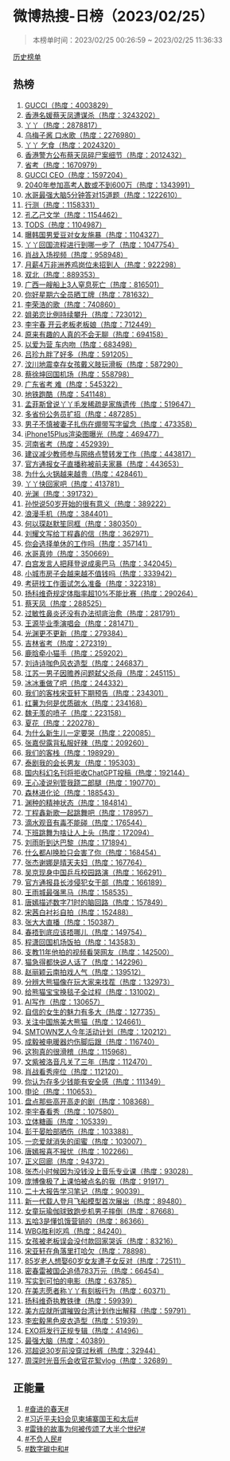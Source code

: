 <h1>
微博热搜-日榜（2023/02/25）
</h1>
<blockquote>
<p>
本榜单时间：2023/02/25 00:26:59 ~ 2023/02/25 11:36:33
</p>
</blockquote>
<p>
<a href="https://github.com/daifee/weibo-hot-search/tree/main/archives/daily">历史榜单</a>
</p>
<h2>
热榜
</h2>
<ol>

<li>
<a href="https://s.weibo.com/weibo?q=%23GUCCI%23" target="weibo">
GUCCI（热度：4003829）
</a>
</li>

<li>
<a href="https://s.weibo.com/weibo?q=%23%E9%A6%99%E6%B8%AF%E5%90%8D%E5%AA%9B%E8%94%A1%E5%A4%A9%E5%87%A4%E9%81%AD%E8%B0%8B%E6%9D%80%23" target="weibo">
香港名媛蔡天凤遭谋杀（热度：3243202）
</a>
</li>

<li>
<a href="https://s.weibo.com/weibo?q=%23%E4%B8%AB%E4%B8%AB%23" target="weibo">
丫丫（热度：2878817）
</a>
</li>

<li>
<a href="https://s.weibo.com/weibo?q=%23%E4%B9%8C%E6%A2%85%E5%AD%90%E9%85%B1%20%E5%8F%A3%E6%B0%B4%E6%AD%8C%23" target="weibo">
乌梅子酱 口水歌（热度：2276980）
</a>
</li>

<li>
<a href="https://s.weibo.com/weibo?q=%23%E4%B8%AB%E4%B8%AB%20%E4%B9%9E%E9%A3%9F%23" target="weibo">
丫丫 乞食（热度：2024320）
</a>
</li>

<li>
<a href="https://s.weibo.com/weibo?q=%23%E9%A6%99%E6%B8%AF%E8%AD%A6%E6%96%B9%E5%85%AC%E5%B8%83%E8%94%A1%E5%A4%A9%E5%87%A4%E7%A2%8E%E5%B0%B8%E6%A1%88%E7%BB%86%E8%8A%82%23" target="weibo">
香港警方公布蔡天凤碎尸案细节（热度：2012432）
</a>
</li>

<li>
<a href="https://s.weibo.com/weibo?q=%23%E7%9C%81%E8%80%83%23" target="weibo">
省考（热度：1670979）
</a>
</li>

<li>
<a href="https://s.weibo.com/weibo?q=%23GUCCI%20CEO%23" target="weibo">
GUCCI CEO（热度：1597204）
</a>
</li>

<li>
<a href="https://s.weibo.com/weibo?q=%232040%E5%B9%B4%E5%8F%82%E5%8A%A0%E9%AB%98%E8%80%83%E4%BA%BA%E6%95%B0%E6%88%96%E4%B8%8D%E5%88%B0600%E4%B8%87%23" target="weibo">
2040年参加高考人数或不到600万（热度：1343991）
</a>
</li>

<li>
<a href="https://s.weibo.com/weibo?q=%23%E6%B0%B4%E5%93%A5%E6%9C%80%E5%BC%BA%E5%A4%A7%E8%84%915%E5%88%86%E9%92%9F%E7%AD%94%E5%AF%B915%E9%81%93%E9%A2%98%23" target="weibo">
水哥最强大脑5分钟答对15道题（热度：1222610）
</a>
</li>

<li>
<a href="https://s.weibo.com/weibo?q=%23%E8%A1%8C%E6%B5%8B%23" target="weibo">
行测（热度：1158331）
</a>
</li>

<li>
<a href="https://s.weibo.com/weibo?q=%23%E5%AD%94%E4%B9%99%E5%B7%B1%E6%96%87%E5%AD%A6%23" target="weibo">
孔乙己文学（热度：1154462）
</a>
</li>

<li>
<a href="https://s.weibo.com/weibo?q=%23TODS%23" target="weibo">
TODS（热度：1104987）
</a>
</li>

<li>
<a href="https://s.weibo.com/weibo?q=%23%E6%9B%9D%E9%9F%A9%E5%9B%BD%E7%94%B7%E7%88%B1%E8%B1%86%E5%AF%B9%E5%A5%B3%E5%8F%8B%E6%96%BD%E6%9A%B4%23" target="weibo">
曝韩国男爱豆对女友施暴（热度：1104327）
</a>
</li>

<li>
<a href="https://s.weibo.com/weibo?q=%23%E4%B8%AB%E4%B8%AB%E5%9B%9E%E5%9B%BD%E6%B5%81%E7%A8%8B%E8%BF%9B%E8%A1%8C%E5%88%B0%E5%93%AA%E4%B8%80%E6%AD%A5%E4%BA%86%23" target="weibo">
丫丫回国流程进行到哪一步了（热度：1047754）
</a>
</li>

<li>
<a href="https://s.weibo.com/weibo?q=%23%E8%82%96%E6%88%98%E5%85%A5%E5%9C%BA%E8%A7%86%E9%A2%91%23" target="weibo">
肖战入场视频（热度：958948）
</a>
</li>

<li>
<a href="https://s.weibo.com/weibo?q=%23%E6%9C%88%E8%96%AA4%E4%B8%87%E9%9D%9E%E6%B4%B2%E5%85%BB%E9%B8%A1%E5%B2%97%E4%BD%8D%E6%9C%AA%E6%8B%9B%E5%88%B0%E4%BA%BA%23" target="weibo">
月薪4万非洲养鸡岗位未招到人（热度：922298）
</a>
</li>

<li>
<a href="https://s.weibo.com/weibo?q=%23%E5%8F%8C%E5%8C%97%23" target="weibo">
双北（热度：889353）
</a>
</li>

<li>
<a href="https://s.weibo.com/weibo?q=%23%E5%B9%BF%E8%A5%BF%E4%B8%80%E8%89%98%E8%88%B9%E4%B8%8A3%E4%BA%BA%E7%AA%92%E6%81%AF%E6%AD%BB%E4%BA%A1%23" target="weibo">
广西一艘船上3人窒息死亡（热度：816501）
</a>
</li>

<li>
<a href="https://s.weibo.com/weibo?q=%23%E4%BD%A0%E5%A5%BD%E6%98%9F%E6%9C%9F%E5%85%AD%E5%85%A8%E5%91%98%E6%99%92%E5%B7%A5%E7%89%8C%23" target="weibo">
你好星期六全员晒工牌（热度：781632）
</a>
</li>

<li>
<a href="https://s.weibo.com/weibo?q=%23%E6%9D%8E%E8%8D%A3%E6%B5%A9%E7%9A%84%E6%AD%8C%23" target="weibo">
李荣浩的歌（热度：740860）
</a>
</li>

<li>
<a href="https://s.weibo.com/weibo?q=%23%E5%A7%90%E5%BC%9F%E6%81%8B%E6%AF%94%E4%BE%8B%E6%8C%81%E7%BB%AD%E6%94%80%E5%8D%87%23" target="weibo">
姐弟恋比例持续攀升（热度：723012）
</a>
</li>

<li>
<a href="https://s.weibo.com/weibo?q=%23%E6%9D%8E%E5%AE%87%E6%98%A5%20%E5%BC%80%E4%BA%91%E8%80%81%E6%9D%BF%E8%80%81%E6%9D%BF%E5%A8%98%23" target="weibo">
李宇春 开云老板老板娘（热度：712449）
</a>
</li>

<li>
<a href="https://s.weibo.com/weibo?q=%23%E5%8E%9F%E6%9D%A5%E6%9C%89%E8%B6%A3%E7%9A%84%E4%BA%BA%E7%9C%9F%E7%9A%84%E4%B8%8D%E4%BC%9A%E6%97%A0%E8%81%8A%23" target="weibo">
原来有趣的人真的不会无聊（热度：694158）
</a>
</li>

<li>
<a href="https://s.weibo.com/weibo?q=%23%E4%BB%A5%E7%88%B1%E4%B8%BA%E8%90%A5%20%E8%BD%A6%E5%86%85%E5%90%BB%23" target="weibo">
以爱为营 车内吻（热度：683498）
</a>
</li>

<li>
<a href="https://s.weibo.com/weibo?q=%23%E5%90%95%E7%8F%8D%E4%B9%9D%E8%83%96%E4%BA%86%E5%A5%BD%E5%A4%9A%23" target="weibo">
吕珍九胖了好多（热度：591205）
</a>
</li>

<li>
<a href="https://s.weibo.com/weibo?q=%23%E6%B1%B6%E5%B7%9D%E5%9C%B0%E9%9C%87%E5%B9%B8%E5%AD%98%E5%A5%B3%E5%AD%A9%E6%88%B4%E4%B9%89%E8%82%A2%E7%8E%A9%E6%BB%91%E6%9D%BF%23" target="weibo">
汶川地震幸存女孩戴义肢玩滑板（热度：587290）
</a>
</li>

<li>
<a href="https://s.weibo.com/weibo?q=%23%E8%94%A1%E5%BE%90%E5%9D%A4%E5%9B%9E%E5%9B%BD%E6%9C%BA%E5%9C%BA%23" target="weibo">
蔡徐坤回国机场（热度：558798）
</a>
</li>

<li>
<a href="https://s.weibo.com/weibo?q=%23%E5%B9%BF%E4%B8%9C%E7%9C%81%E8%80%83%20%E9%9A%BE%23" target="weibo">
广东省考 难（热度：545322）
</a>
</li>

<li>
<a href="https://s.weibo.com/weibo?q=%23%E5%9C%B0%E9%93%81%E8%B7%91%E9%85%B7%23" target="weibo">
地铁跑酷（热度：541148）
</a>
</li>

<li>
<a href="https://s.weibo.com/weibo?q=%23%E5%AD%9F%E8%8F%B2%E6%96%AF%E6%9B%BE%E8%AF%B4%E4%B8%AB%E4%B8%AB%E6%AF%9B%E5%8F%91%E7%A8%80%E7%96%8F%E6%98%AF%E5%AE%B6%E6%97%8F%E9%81%97%E4%BC%A0%23" target="weibo">
孟菲斯曾说丫丫毛发稀疏是家族遗传（热度：519647）
</a>
</li>

<li>
<a href="https://s.weibo.com/weibo?q=%23%E5%A4%9A%E7%9C%81%E4%BB%BD%E5%85%AC%E5%8A%A1%E5%91%98%E6%89%A9%E6%8B%9B%23" target="weibo">
多省份公务员扩招（热度：487285）
</a>
</li>

<li>
<a href="https://s.weibo.com/weibo?q=%23%E7%94%B7%E5%AD%90%E4%B8%8D%E6%85%8E%E8%A2%AB%E5%A6%BB%E5%AD%90%E6%89%8E%E4%BC%A4%E5%9C%A8%E7%BB%B7%E5%B8%A6%E5%86%99%E5%AD%97%E7%95%99%E5%BF%B5%23" target="weibo">
男子不慎被妻子扎伤在绷带写字留念（热度：473358）
</a>
</li>

<li>
<a href="https://s.weibo.com/weibo?q=%23iPhone15Plus%E6%B8%B2%E6%9F%93%E5%9B%BE%E6%9B%9D%E5%85%89%23" target="weibo">
iPhone15Plus渲染图曝光（热度：469477）
</a>
</li>

<li>
<a href="https://s.weibo.com/weibo?q=%23%E6%B2%B3%E5%8D%97%E7%9C%81%E8%80%83%23" target="weibo">
河南省考（热度：452939）
</a>
</li>

<li>
<a href="https://s.weibo.com/weibo?q=%23%E5%BB%BA%E8%AE%AE%E5%87%8F%E5%B0%91%E6%95%99%E5%B8%88%E5%8F%82%E4%B8%8E%E7%BD%91%E7%BB%9C%E7%82%B9%E8%B5%9E%E8%BD%AC%E5%8F%91%E5%B7%A5%E4%BD%9C%23" target="weibo">
建议减少教师参与网络点赞转发工作（热度：443817）
</a>
</li>

<li>
<a href="https://s.weibo.com/weibo?q=%23%E5%AE%98%E6%96%B9%E9%80%9A%E6%8A%A5%E5%A5%B3%E5%AD%90%E7%9B%B4%E6%92%AD%E7%A7%B0%E8%A2%AB%E5%89%8D%E5%A4%AB%E5%AE%B6%E6%9A%B4%23" target="weibo">
官方通报女子直播称被前夫家暴（热度：443653）
</a>
</li>

<li>
<a href="https://s.weibo.com/weibo?q=%23%E4%B8%BA%E4%BB%80%E4%B9%88%E7%81%AB%E9%94%85%E8%B6%8A%E6%9D%A5%E8%B6%8A%E8%B4%B5%23" target="weibo">
为什么火锅越来越贵（热度：428461）
</a>
</li>

<li>
<a href="https://s.weibo.com/weibo?q=%23%E4%B8%AB%E4%B8%AB%E5%BF%AB%E5%9B%9E%E5%AE%B6%E5%90%A7%23" target="weibo">
丫丫快回家吧（热度：413781）
</a>
</li>

<li>
<a href="https://s.weibo.com/weibo?q=%23%E5%85%89%E6%B8%8A%23" target="weibo">
光渊（热度：391732）
</a>
</li>

<li>
<a href="https://s.weibo.com/weibo?q=%23%E5%AD%99%E6%82%A6%E8%AF%B450%E5%B2%81%E5%BC%80%E5%A7%8B%E7%9A%84%E5%BE%88%E6%9C%89%E6%84%8F%E4%B9%89%23" target="weibo">
孙悦说50岁开始的很有意义（热度：389222）
</a>
</li>

<li>
<a href="https://s.weibo.com/weibo?q=%23%E6%B5%AA%E6%BC%AB%E6%89%8B%E6%9C%BA%23" target="weibo">
浪漫手机（热度：384401）
</a>
</li>

<li>
<a href="https://s.weibo.com/weibo?q=%23%E4%BD%95%E4%BB%A5%E7%90%9B%E8%B5%B5%E9%BB%98%E7%AC%99%E5%90%8C%E6%A1%86%23" target="weibo">
何以琛赵默笙同框（热度：380350）
</a>
</li>

<li>
<a href="https://s.weibo.com/weibo?q=%23%E5%88%98%E8%80%80%E6%96%87%E5%86%99%E7%BB%99%E4%B8%81%E7%A8%8B%E9%91%AB%E7%9A%84%E4%BF%A1%23" target="weibo">
刘耀文写给丁程鑫的信（热度：362971）
</a>
</li>

<li>
<a href="https://s.weibo.com/weibo?q=%23%E4%BD%A0%E4%BC%9A%E9%80%89%E6%8B%A9%E5%8D%95%E4%BC%91%E7%9A%84%E5%B7%A5%E4%BD%9C%E5%90%97%23" target="weibo">
你会选择单休的工作吗（热度：357141）
</a>
</li>

<li>
<a href="https://s.weibo.com/weibo?q=%23%E6%B0%B4%E5%93%A5%E7%9C%9F%E5%B8%85%23" target="weibo">
水哥真帅（热度：350669）
</a>
</li>

<li>
<a href="https://s.weibo.com/weibo?q=%23%E7%99%BD%E5%AE%AB%E5%8F%91%E8%A8%80%E4%BA%BA%E6%8A%8A%E6%8B%9C%E7%99%BB%E8%AF%B4%E6%88%90%E5%A5%A5%E5%B7%B4%E9%A9%AC%23" target="weibo">
白宫发言人把拜登说成奥巴马（热度：342045）
</a>
</li>

<li>
<a href="https://s.weibo.com/weibo?q=%23%E5%B0%8F%E5%9F%8E%E5%B8%82%E6%88%BF%E5%AD%90%E4%BC%9A%E8%B6%8A%E6%9D%A5%E8%B6%8A%E4%B8%8D%E5%80%BC%E9%92%B1%E5%90%97%23" target="weibo">
小城市房子会越来越不值钱吗（热度：333942）
</a>
</li>

<li>
<a href="https://s.weibo.com/weibo?q=%23%E8%80%83%E7%A0%94%E6%89%BE%E5%B7%A5%E4%BD%9C%E9%9D%A2%E8%AF%95%E6%80%8E%E4%B9%88%E5%87%86%E5%A4%87%23" target="weibo">
考研找工作面试怎么准备（热度：322318）
</a>
</li>

<li>
<a href="https://s.weibo.com/weibo?q=%23%E6%89%AC%E7%A7%91%E7%BB%B4%E5%A5%87%E8%A7%84%E5%AE%9A%E4%BD%93%E8%84%82%E7%8E%87%E8%B6%8510%25%E4%B8%8D%E8%83%BD%E6%AF%94%E8%B5%9B%23" target="weibo">
扬科维奇规定体脂率超10%不能比赛（热度：290264）
</a>
</li>

<li>
<a href="https://s.weibo.com/weibo?q=%23%E8%94%A1%E5%A4%A9%E5%87%A4%23" target="weibo">
蔡天凤（热度：288525）
</a>
</li>

<li>
<a href="https://s.weibo.com/weibo?q=%23%E8%BF%87%E6%95%8F%E6%80%A7%E9%BC%BB%E7%82%8E%E8%BF%98%E6%B2%A1%E6%9C%89%E5%8A%9E%E6%B3%95%E5%BD%BB%E5%BA%95%E6%B2%BB%E6%84%88%23" target="weibo">
过敏性鼻炎还没有办法彻底治愈（热度：281791）
</a>
</li>

<li>
<a href="https://s.weibo.com/weibo?q=%23%E7%8E%8B%E6%BA%90%E6%AF%95%E4%B8%9A%E5%AD%A3%E6%BC%94%E5%94%B1%E4%BC%9A%23" target="weibo">
王源毕业季演唱会（热度：281471）
</a>
</li>

<li>
<a href="https://s.weibo.com/weibo?q=%23%E5%85%89%E6%B8%8A%E6%9B%B4%E4%B8%8D%E6%9B%B4%E6%96%B0%23" target="weibo">
光渊更不更新（热度：279384）
</a>
</li>

<li>
<a href="https://s.weibo.com/weibo?q=%23%E5%90%89%E6%9E%97%E7%9C%81%E8%80%83%23" target="weibo">
吉林省考（热度：272319）
</a>
</li>

<li>
<a href="https://s.weibo.com/weibo?q=%23%E9%B9%BF%E6%99%97%E7%89%B5%E5%B0%8F%E7%8C%AB%E6%89%8B%23" target="weibo">
鹿晗牵小猫手（热度：259202）
</a>
</li>

<li>
<a href="https://s.weibo.com/weibo?q=%23%E5%88%98%E8%AF%97%E8%AF%97%E5%92%96%E8%89%B2%E9%A3%8E%E8%A1%A3%E9%80%A0%E5%9E%8B%23" target="weibo">
刘诗诗咖色风衣造型（热度：246837）
</a>
</li>

<li>
<a href="https://s.weibo.com/weibo?q=%23%E6%B1%9F%E8%8B%8F%E4%B8%80%E7%94%B7%E5%AD%90%E5%9B%A0%E8%B5%A1%E5%85%BB%E9%97%AE%E9%A2%98%E5%BC%91%E7%88%B6%E6%9D%80%E6%AF%8D%23" target="weibo">
江苏一男子因赡养问题弑父杀母（热度：245115）
</a>
</li>

<li>
<a href="https://s.weibo.com/weibo?q=%23%E5%86%B0%E5%86%B0%E9%87%8D%E5%81%9A%E4%BA%86%E5%90%A7%23" target="weibo">
冰冰重做了吧（热度：244332）
</a>
</li>

<li>
<a href="https://s.weibo.com/weibo?q=%23%E6%88%91%E4%BB%AC%E7%9A%84%E5%AE%A2%E6%A0%88%E5%AE%8B%E4%BA%9A%E8%BD%A9%E4%B8%8B%E6%9C%9F%E9%A2%84%E5%91%8A%23" target="weibo">
我们的客栈宋亚轩下期预告（热度：234301）
</a>
</li>

<li>
<a href="https://s.weibo.com/weibo?q=%23%E7%BA%A2%E8%96%AF%E4%B8%BA%E4%BD%95%E6%98%AF%E4%BC%98%E8%B4%A8%E7%A2%B3%E6%B0%B4%23" target="weibo">
红薯为何是优质碳水（热度：234168）
</a>
</li>

<li>
<a href="https://s.weibo.com/weibo?q=%23%E9%AD%8F%E6%97%A0%E7%BE%A1%E7%9A%84%E5%96%B7%E5%AD%90%23" target="weibo">
魏无羡的喷子（热度：223158）
</a>
</li>

<li>
<a href="https://s.weibo.com/weibo?q=%23%E5%A4%8F%E8%8A%B1%23" target="weibo">
夏花（热度：220278）
</a>
</li>

<li>
<a href="https://s.weibo.com/weibo?q=%23%E4%B8%BA%E4%BB%80%E4%B9%88%E6%96%B0%E7%94%9F%E5%84%BF%E4%B8%80%E5%AE%9A%E8%A6%81%E5%93%AD%23" target="weibo">
为什么新生儿一定要哭（热度：220085）
</a>
</li>

<li>
<a href="https://s.weibo.com/weibo?q=%23%E5%BC%A0%E5%98%89%E5%80%AA%E9%9C%B2%E8%83%8C%E7%A7%81%E6%9C%8D%E5%A5%BD%E8%BE%A3%23" target="weibo">
张嘉倪露背私服好辣（热度：209260）
</a>
</li>

<li>
<a href="https://s.weibo.com/weibo?q=%23%E6%88%91%E4%BB%AC%E7%9A%84%E5%AE%A2%E6%A0%88%23" target="weibo">
我们的客栈（热度：198929）
</a>
</li>

<li>
<a href="https://s.weibo.com/weibo?q=%23%E6%B3%B0%E5%89%A7%E6%88%91%E7%9A%84%E4%BC%9A%E9%95%BF%E7%94%B7%E5%8F%8B%23" target="weibo">
泰剧我的会长男友（热度：195303）
</a>
</li>

<li>
<a href="https://s.weibo.com/weibo?q=%23%E5%9B%BD%E5%86%85%E7%A7%91%E5%B9%BB%E5%90%8D%E5%88%8A%E5%B0%86%E6%8B%92%E6%94%B6ChatGPT%E6%8A%95%E7%A8%BF%23" target="weibo">
国内科幻名刊将拒收ChatGPT投稿（热度：192144）
</a>
</li>

<li>
<a href="https://s.weibo.com/weibo?q=%23%E7%8E%8B%E5%BF%83%E5%87%8C%E8%AF%B4%E5%88%AB%E7%AE%A1%E6%88%91%E8%B7%B7%E4%BA%8C%E9%83%8E%E8%85%BF%23" target="weibo">
王心凌说别管我跷二郎腿（热度：190770）
</a>
</li>

<li>
<a href="https://s.weibo.com/weibo?q=%23%E6%A3%AE%E6%9E%97%E8%BF%9B%E5%8C%96%E8%AE%BA%23" target="weibo">
森林进化论（热度：188543）
</a>
</li>

<li>
<a href="https://s.weibo.com/weibo?q=%23%E6%B8%8A%E7%A7%8D%E7%9A%84%E7%B2%BE%E7%A5%9E%E7%8A%B6%E6%80%81%23" target="weibo">
渊种的精神状态（热度：184814）
</a>
</li>

<li>
<a href="https://s.weibo.com/weibo?q=%23%E4%B8%81%E7%A8%8B%E9%91%AB%E6%96%B0%E6%AD%8C%E4%B8%80%E8%B5%B7%E8%B7%B3%E8%88%9E%E5%90%A7%23" target="weibo">
丁程鑫新歌一起跳舞吧（热度：178957）
</a>
</li>

<li>
<a href="https://s.weibo.com/weibo?q=%23%E6%BB%B4%E6%B0%B4%E8%A7%82%E9%9F%B3%E6%9C%89%E6%AF%92%E4%B8%8D%E8%83%BD%E7%A2%B0%23" target="weibo">
滴水观音有毒不能碰（热度：176544）
</a>
</li>

<li>
<a href="https://s.weibo.com/weibo?q=%23%E4%B8%8B%E7%8F%AD%E8%B7%B3%E8%88%9E%E4%B8%BA%E5%95%A5%E8%AE%A9%E4%BA%BA%E4%B8%8A%E5%A4%B4%23" target="weibo">
下班跳舞为啥让人上头（热度：172094）
</a>
</li>

<li>
<a href="https://s.weibo.com/weibo?q=%23%E5%88%98%E9%9B%A8%E6%98%95%E5%88%B0%E8%BE%BE%E5%B7%B4%E9%BB%8E%23" target="weibo">
刘雨昕到达巴黎（热度：171894）
</a>
</li>

<li>
<a href="https://s.weibo.com/weibo?q=%23%E4%BB%80%E4%B9%88%E9%83%BDAI%E6%8D%A2%E8%84%B8%E5%8F%AA%E4%BC%9A%E5%AE%B3%E4%BA%86%E4%BD%A0%23" target="weibo">
什么都AI换脸只会害了你（热度：168454）
</a>
</li>

<li>
<a href="https://s.weibo.com/weibo?q=%23%E5%BC%A0%E6%9D%B0%E8%B0%A2%E5%A8%9C%E6%98%AF%E6%99%B4%E5%A4%A9%E5%A4%AB%E5%A6%87%23" target="weibo">
张杰谢娜是晴天夫妇（热度：167764）
</a>
</li>

<li>
<a href="https://s.weibo.com/weibo?q=%23%E5%90%B4%E4%BA%AC%E7%8E%B0%E8%BA%AB%E4%B8%AD%E5%9B%BD%E4%B9%92%E4%B9%93%E6%A0%A1%E5%9B%AD%E8%B7%AF%E6%BC%94%23" target="weibo">
吴京现身中国乒乓校园路演（热度：166291）
</a>
</li>

<li>
<a href="https://s.weibo.com/weibo?q=%23%E5%AE%98%E6%96%B9%E9%80%9A%E6%8A%A5%E5%8E%BF%E9%95%BF%E6%B6%89%E4%BE%B5%E7%8A%AF%E5%A5%B3%E5%B9%B2%E9%83%A8%23" target="weibo">
官方通报县长涉侵犯女干部（热度：166189）
</a>
</li>

<li>
<a href="https://s.weibo.com/weibo?q=%23%E7%8E%8B%E9%9B%A8%E5%9F%8E%E6%9C%80%E5%BC%BA%E9%BB%91%E9%A9%AC%23" target="weibo">
王雨城最强黑马（热度：158535）
</a>
</li>

<li>
<a href="https://s.weibo.com/weibo?q=%23%E5%94%90%E5%AB%A3%E6%8F%8F%E8%BF%B0%E6%95%B0%E5%AD%9771%E6%97%B6%E7%9A%84%E8%84%91%E5%9B%9E%E8%B7%AF%23" target="weibo">
唐嫣描述数字71时的脑回路（热度：157849）
</a>
</li>

<li>
<a href="https://s.weibo.com/weibo?q=%23%E5%AE%8B%E8%8C%9C%E7%99%BD%E8%A1%AC%E8%A1%AB%E8%87%AA%E6%8B%8D%23" target="weibo">
宋茜白衬衫自拍（热度：152488）
</a>
</li>

<li>
<a href="https://s.weibo.com/weibo?q=%23%E5%BC%A0%E5%A4%A7%E5%A4%A7%E7%9B%B4%E6%92%AD%23" target="weibo">
张大大直播（热度：150387）
</a>
</li>

<li>
<a href="https://s.weibo.com/weibo?q=%23%E6%98%A5%E6%8D%82%E5%88%B0%E5%BA%95%E5%BA%94%E8%AF%A5%E6%8D%82%E5%93%AA%E5%84%BF%23" target="weibo">
春捂到底应该捂哪儿（热度：149754）
</a>
</li>

<li>
<a href="https://s.weibo.com/weibo?q=%23%E7%A8%8B%E6%BD%87%E5%9B%9E%E5%9B%BD%E6%9C%BA%E5%9C%BA%E9%A5%AD%E6%8B%8D%23" target="weibo">
程潇回国机场饭拍（热度：143583）
</a>
</li>

<li>
<a href="https://s.weibo.com/weibo?q=%23%E6%94%AF%E6%95%9911%E5%B9%B4%E4%BB%96%E6%8B%8D%E7%9A%84%E8%A7%86%E9%A2%91%E7%9C%8B%E5%93%AD%E7%BD%91%E5%8F%8B%23" target="weibo">
支教11年他拍的视频看哭网友（热度：142500）
</a>
</li>

<li>
<a href="https://s.weibo.com/weibo?q=%23%E7%8C%AB%E6%80%A5%E5%BE%97%E9%83%BD%E5%BF%AB%E8%AF%B4%E4%BA%BA%E8%AF%9D%E4%BA%86%23" target="weibo">
猫急得都快说人话了（热度：142296）
</a>
</li>

<li>
<a href="https://s.weibo.com/weibo?q=%23%E8%B5%B5%E4%B8%BD%E9%A2%96%E4%BA%91%E5%8D%97%E6%8B%8D%E6%88%8F%E4%BA%BA%E6%B0%94%23" target="weibo">
赵丽颖云南拍戏人气（热度：139512）
</a>
</li>

<li>
<a href="https://s.weibo.com/weibo?q=%23%E5%88%86%E8%BE%A8%E5%A4%A7%E7%86%8A%E7%8C%AB%E5%83%8F%E5%9C%A8%E7%8E%A9%E5%A4%A7%E5%AE%B6%E6%9D%A5%E6%89%BE%E8%8C%AC%23" target="weibo">
分辨大熊猫像在玩大家来找茬（热度：132973）
</a>
</li>

<li>
<a href="https://s.weibo.com/weibo?q=%23%E7%BB%99%E7%86%8A%E7%8C%AB%E5%AE%9D%E5%AE%9D%E6%8D%A2%E6%AF%AF%E5%AD%90%E5%85%A8%E8%BF%87%E7%A8%8B%23" target="weibo">
给熊猫宝宝换毯子全过程（热度：131002）
</a>
</li>

<li>
<a href="https://s.weibo.com/weibo?q=%23AI%E5%86%99%E4%BD%9C%23" target="weibo">
AI写作（热度：130657）
</a>
</li>

<li>
<a href="https://s.weibo.com/weibo?q=%23%E8%87%AA%E4%BF%A1%E7%9A%84%E5%A5%B3%E7%94%9F%E7%9A%84%E9%AD%85%E5%8A%9B%E6%9C%89%E5%A4%9A%E5%A4%A7%23" target="weibo">
自信的女生的魅力有多大（热度：127735）
</a>
</li>

<li>
<a href="https://s.weibo.com/weibo?q=%23%E5%85%B3%E6%B3%A8%E4%B8%AD%E5%9B%BD%E6%97%85%E7%BE%8E%E5%A4%A7%E7%86%8A%E7%8C%AB%23" target="weibo">
关注中国旅美大熊猫（热度：124661）
</a>
</li>

<li>
<a href="https://s.weibo.com/weibo?q=%23SMTOWN%E8%89%BA%E4%BA%BA%E4%BB%8A%E5%B9%B4%E6%B4%BB%E5%8A%A8%E8%AE%A1%E5%88%92%23" target="weibo">
SMTOWN艺人今年活动计划（热度：120212）
</a>
</li>

<li>
<a href="https://s.weibo.com/weibo?q=%23%E6%88%90%E6%AF%85%E8%A2%AB%E7%94%B5%E6%9A%96%E5%99%A8%E7%81%BC%E4%BC%A4%E8%84%9A%E5%90%8E%E8%B7%9F%23" target="weibo">
成毅被电暖器灼伤脚后跟（热度：116740）
</a>
</li>

<li>
<a href="https://s.weibo.com/weibo?q=%23%E8%BF%99%E7%8B%97%E7%9C%9F%E7%9A%84%E5%BE%88%E6%BB%91%E7%A8%BD%23" target="weibo">
这狗真的很滑稽（热度：115968）
</a>
</li>

<li>
<a href="https://s.weibo.com/weibo?q=%23%E6%96%87%E7%B4%AB%E8%A2%AB%E6%B4%9B%E9%9F%B3%E5%87%A1%E5%85%B3%E4%BA%86%E4%B8%89%E5%B9%B4%23" target="weibo">
文紫被洛音凡关了三年（热度：112470）
</a>
</li>

<li>
<a href="https://s.weibo.com/weibo?q=%23%E8%82%96%E6%88%98%E7%9C%8B%E7%A7%80%E5%BA%A7%E4%BD%8D%23" target="weibo">
肖战看秀座位（热度：112120）
</a>
</li>

<li>
<a href="https://s.weibo.com/weibo?q=%23%E4%BD%A0%E8%AE%A4%E4%B8%BA%E5%AD%98%E5%A4%9A%E5%B0%91%E9%92%B1%E8%83%BD%E6%9C%89%E5%AE%89%E5%85%A8%E6%84%9F%23" target="weibo">
你认为存多少钱能有安全感（热度：111349）
</a>
</li>

<li>
<a href="https://s.weibo.com/weibo?q=%23%E7%94%B3%E8%AE%BA%23" target="weibo">
申论（热度：110653）
</a>
</li>

<li>
<a href="https://s.weibo.com/weibo?q=%23%E7%9B%98%E7%82%B9%E9%82%A3%E4%BA%9B%E9%AB%98%E5%BC%80%E9%AB%98%E8%B5%B0%E7%9A%84%E5%89%A7%23" target="weibo">
盘点那些高开高走的剧（热度：108368）
</a>
</li>

<li>
<a href="https://s.weibo.com/weibo?q=%23%E6%9D%8E%E5%AE%87%E6%98%A5%E7%9C%8B%E7%A7%80%23" target="weibo">
李宇春看秀（热度：107580）
</a>
</li>

<li>
<a href="https://s.weibo.com/weibo?q=%23%E7%AB%8B%E4%BD%93%E7%B3%96%E7%94%BB%23" target="weibo">
立体糖画（热度：105339）
</a>
</li>

<li>
<a href="https://s.weibo.com/weibo?q=%23%E5%BD%AD%E4%BA%8E%E6%99%8F%E8%84%B8%E9%83%A8%E6%99%92%E4%BC%A4%23" target="weibo">
彭于晏脸部晒伤（热度：103388）
</a>
</li>

<li>
<a href="https://s.weibo.com/weibo?q=%23%E4%B8%80%E6%81%8B%E7%88%B1%E5%B0%B1%E6%B6%88%E5%A4%B1%E7%9A%84%E9%97%BA%E8%9C%9C%23" target="weibo">
一恋爱就消失的闺蜜（热度：103007）
</a>
</li>

<li>
<a href="https://s.weibo.com/weibo?q=%23%E5%94%90%E5%AB%A3%E6%8A%A5%E5%96%9C%E4%B8%8D%E6%8A%A5%E5%BF%A7%23" target="weibo">
唐嫣报喜不报忧（热度：102266）
</a>
</li>

<li>
<a href="https://s.weibo.com/weibo?q=%23%E6%AD%A3%E4%B9%89%E5%9B%9E%E5%BB%8A%23" target="weibo">
正义回廊（热度：94372）
</a>
</li>

<li>
<a href="https://s.weibo.com/weibo?q=%23%E5%BC%A0%E6%9D%B0%E5%B0%8F%E6%97%B6%E5%80%99%E5%9B%A0%E4%B8%BA%E6%B2%A1%E9%92%B1%E6%B2%A1%E4%B8%8A%E9%9F%B3%E4%B9%90%E4%B8%93%E4%B8%9A%E8%AF%BE%23" target="weibo">
张杰小时候因为没钱没上音乐专业课（热度：93028）
</a>
</li>

<li>
<a href="https://s.weibo.com/weibo?q=%23%E5%BA%9E%E5%8D%9A%E5%83%8F%E6%9E%81%E4%BA%86%E4%B8%8A%E8%AF%BE%E6%80%95%E8%A2%AB%E7%82%B9%E5%90%8D%E7%9A%84%E6%88%91%23" target="weibo">
庞博像极了上课怕被点名的我（热度：91917）
</a>
</li>

<li>
<a href="https://s.weibo.com/weibo?q=%23%E4%BA%8C%E5%8D%81%E5%A4%A7%E6%8A%A5%E5%91%8A%E5%AD%A6%E4%B9%A0%E7%AC%94%E8%AE%B0%23" target="weibo">
二十大报告学习笔记（热度：90039）
</a>
</li>

<li>
<a href="https://s.weibo.com/weibo?q=%23%E6%96%B0%E4%B8%80%E4%BB%A3%E8%BD%BD%E4%BA%BA%E7%99%BB%E6%9C%88%E9%A3%9E%E8%88%B9%E6%A8%A1%E5%9E%8B%E9%A6%96%E6%AC%A1%E5%B1%95%E5%87%BA%23" target="weibo">
新一代载人登月飞船模型首次展出（热度：89480）
</a>
</li>

<li>
<a href="https://s.weibo.com/weibo?q=%23%E5%A5%B3%E7%AB%A5%E7%8E%A9%E7%91%9C%E4%BC%BD%E7%90%83%E8%87%B4%E8%B7%91%E6%AD%A5%E6%9C%BA%E7%94%B7%E5%AD%90%E6%91%94%E5%80%92%23" target="weibo">
女童玩瑜伽球致跑步机男子摔倒（热度：87668）
</a>
</li>

<li>
<a href="https://s.weibo.com/weibo?q=%23%E4%BA%94%E5%93%883%E6%98%AF%E6%87%82%E9%A5%A5%E9%A5%BF%E8%90%A5%E9%94%80%E7%9A%84%23" target="weibo">
五哈3是懂饥饿营销的（热度：86366）
</a>
</li>

<li>
<a href="https://s.weibo.com/weibo?q=%23WBG%E8%83%9C%E5%88%A9%E5%90%83%E9%B8%A1%23" target="weibo">
WBG胜利吃鸡（热度：84240）
</a>
</li>

<li>
<a href="https://s.weibo.com/weibo?q=%23%E5%A5%B3%E5%AD%A9%E8%A2%AB%E8%80%81%E6%9D%BF%E8%AF%AF%E4%BC%9A%E6%B2%A1%E4%BB%98%E6%AC%BE%E5%9B%9E%E5%AE%B6%E5%93%AD%E8%AF%89%23" target="weibo">
女孩被老板误会没付款回家哭诉（热度：83216）
</a>
</li>

<li>
<a href="https://s.weibo.com/weibo?q=%23%E5%AE%8B%E4%BA%9A%E8%BD%A9%E5%9C%A8%E8%A7%92%E8%90%BD%E9%87%8C%E6%89%93%E5%93%88%E6%AC%A0%23" target="weibo">
宋亚轩在角落里打哈欠（热度：78898）
</a>
</li>

<li>
<a href="https://s.weibo.com/weibo?q=%2385%E5%B2%81%E8%80%81%E4%BA%BA%E6%83%B3%E5%A8%B660%E5%B2%81%E5%A5%B3%E5%8F%8B%E9%81%AD%E5%AD%90%E5%A5%B3%E5%8F%8D%E5%AF%B9%23" target="weibo">
85岁老人想娶60岁女友遭子女反对（热度：72511）
</a>
</li>

<li>
<a href="https://s.weibo.com/weibo?q=%23%E5%AF%86%E6%98%A5%E9%9B%B7%E8%A2%AB%E5%9B%BD%E4%BC%81%E8%BF%BD%E5%80%BA783%E4%B8%87%E5%85%83%23" target="weibo">
密春雷被国企追债783万元（热度：66454）
</a>
</li>

<li>
<a href="https://s.weibo.com/weibo?q=%23%E5%86%99%E5%AE%9E%E5%88%B0%E5%8F%AF%E6%80%95%E7%9A%84%E7%94%B5%E5%BD%B1%23" target="weibo">
写实到可怕的电影（热度：63785）
</a>
</li>

<li>
<a href="https://s.weibo.com/weibo?q=%23%E5%9C%A8%E7%BE%8E%E5%BF%97%E6%84%BF%E8%80%85%E7%A7%B0%E4%B8%AB%E4%B8%AB%E6%9C%89%E5%88%BB%E6%9D%BF%E8%A1%8C%E4%B8%BA%23" target="weibo">
在美志愿者称丫丫有刻板行为（热度：60371）
</a>
</li>

<li>
<a href="https://s.weibo.com/weibo?q=%23%E6%89%AC%E7%A7%91%E7%BB%B4%E5%A5%87%E6%89%A7%E6%95%99%E9%93%81%E5%BE%8B%23" target="weibo">
扬科维奇执教铁律（热度：59939）
</a>
</li>

<li>
<a href="https://s.weibo.com/weibo?q=%23%E7%BE%8E%E6%96%B9%E5%BA%94%E5%B0%B1%E6%89%80%E8%B0%93%E6%91%A7%E6%AF%81%E5%8F%B0%E6%B9%BE%E8%AE%A1%E5%88%92%E4%BD%9C%E5%87%BA%E8%A7%A3%E9%87%8A%23" target="weibo">
美方应就所谓摧毁台湾计划作出解释（热度：59791）
</a>
</li>

<li>
<a href="https://s.weibo.com/weibo?q=%23%E6%9D%8E%E5%AE%8F%E6%AF%85%E9%BB%91%E8%89%B2%E7%9A%AE%E8%A1%A3%E9%80%A0%E5%9E%8B%23" target="weibo">
李宏毅黑色皮衣造型（热度：51939）
</a>
</li>

<li>
<a href="https://s.weibo.com/weibo?q=%23EXO%E5%B0%86%E5%8F%91%E8%A1%8C%E6%AD%A3%E8%A7%84%E4%B8%93%E8%BE%91%23" target="weibo">
EXO将发行正规专辑（热度：41496）
</a>
</li>

<li>
<a href="https://s.weibo.com/weibo?q=%23%E6%9C%80%E5%BC%BA%E5%A4%A7%E8%84%91%23" target="weibo">
最强大脑（热度：40389）
</a>
</li>

<li>
<a href="https://s.weibo.com/weibo?q=%23%E9%82%93%E8%B6%85%E8%AF%B430%E5%B2%81%E5%89%8D%E6%B2%A1%E7%A9%BF%E8%BF%87%E7%A7%8B%E8%A3%A4%23" target="weibo">
邓超说30岁前没穿过秋裤（热度：32944）
</a>
</li>

<li>
<a href="https://s.weibo.com/weibo?q=%23%E5%91%A8%E6%B7%B1%E6%97%B6%E5%85%89%E9%9F%B3%E4%B9%90%E4%BC%9A%E6%94%B6%E5%AE%98%E8%8A%B1%E7%B5%AEvlog%23" target="weibo">
周深时光音乐会收官花絮vlog（热度：32689）
</a>
</li>

</ol>
<h2>
正能量
</h2>
<ol>

<li>
<a href="https://s.weibo.com/weibo?q=%23%23%E5%A5%8B%E8%BF%9B%E7%9A%84%E6%98%A5%E5%A4%A9%23%23" target="weibo">
#奋进的春天#
</a>
</li>

<li>
<a href="https://s.weibo.com/weibo?q=%23%23%E4%B9%A0%E8%BF%91%E5%B9%B3%E5%A4%AB%E5%A6%87%E4%BC%9A%E8%A7%81%E6%9F%AC%E5%9F%94%E5%AF%A8%E5%9B%BD%E7%8E%8B%E5%92%8C%E5%A4%AA%E5%90%8E%23%23" target="weibo">
#习近平夫妇会见柬埔寨国王和太后#
</a>
</li>

<li>
<a href="https://s.weibo.com/weibo?q=%23%23%E9%9B%B7%E9%94%8B%E7%9A%84%E6%95%85%E4%BA%8B%E4%B8%BA%E4%BD%95%E8%A2%AB%E4%BC%A0%E9%A2%82%E4%BA%86%E5%A4%A7%E5%8D%8A%E4%B8%AA%E4%B8%96%E7%BA%AA%23%23" target="weibo">
#雷锋的故事为何被传颂了大半个世纪#
</a>
</li>

<li>
<a href="https://s.weibo.com/weibo?q=%23%23%E4%B8%8D%E8%B4%9F%E4%BA%BA%E6%B0%91%23%23" target="weibo">
#不负人民#
</a>
</li>

<li>
<a href="https://s.weibo.com/weibo?q=%23%23%E6%95%B0%E5%AD%97%E7%A2%B3%E4%B8%AD%E5%92%8C%23%23" target="weibo">
#数字碳中和#
</a>
</li>

</ol>